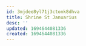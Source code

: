 ```yaml
---
id: 3mjdee8yl71j3ctonk8dhva
title: Shrine St Januarius
desc: ''
updated: 1694644081336
created: 1694644081336
---
```

